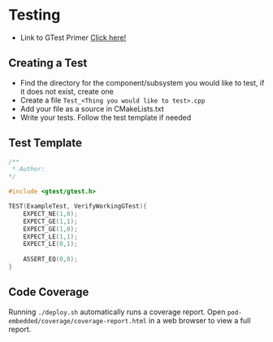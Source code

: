 # Testing


- Link to GTest Primer [Click here!](https://github.com/google/googletest/blob/master/docs/primer.md)

## Creating a Test

- Find the directory for the component/subsystem you would like to test, if it does not exist, create one
- Create a file `Test_<Thing you would like to test>.cpp`
- Add your file as a source in CMakeLists.txt
- Write your tests. Follow the test template if needed

## Test Template

```c
/**
 * Author: 
*/

#include <gtest/gtest.h>

TEST(ExampleTest, VerifyWorkingGTest){
    EXPECT_NE(1,0);
    EXPECT_GE(1,1);
    EXPECT_GE(1,0);
    EXPECT_LE(1,1);
    EXPECT_LE(0,1);
    
    ASSERT_EQ(0,0);
}
```

## Code Coverage

Running `./deploy.sh` automatically runs a coverage report. Open `pod-embedded/coverage/coverage-report.html` in a web browser to view a full report.
